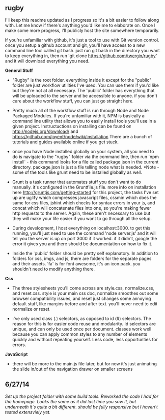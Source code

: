 rugby
-----

I'll keep this readme updated as I progress so it's a bit easier to follow along with.  Let me know if 
there's anything you'd like me to elaborate on.  Once I make some more progress, I'll publicly host the site somewhere temporarily.

If you're unfamiliar with github, it's just a tool to use with Git version control.  once you setup a github 
account and git, you'll have access to a new command line tool called git bash.  just run git bash in 
the directory you want to keep everything in, then run 'git clone https://github.com/twergin/rugby' and 
it will download everything you need.


<b>General Stuff</b>

- "Rugby" is the root folder.  everything inside it except for the "public" folder are just workflow 
utilities I've used.  You can use them if you'd like but they're not at all necessary.  The 'public' 
folder has everything that will be uploaded to the server and be accessible to anyone.  if you don't 
care about the workflow stuff, you can just go straight here.

- Pretty much all of the workflow stuff is run through Node and Node Packaged Modules.  If you're 
unfamiliar with it, NPM is basically a command line utility that allows you to easily install tools 
you'll use in a given project.  Instructuctions on installing can be found on 
http://nodejs.org/download/ and https://github.com/joyent/node/wiki/installation There are a bunch of 
tutorials and guides available online if you get stuck.

- once you have Node installed globally on your system, all you need to do is navigate to the "rugby" 
folder via the command line, then run 'npm install' - this command looks for a file called package.json 
in the current directory.  package.json is just a file telling node what is needed.  *Note - some of 
the tools like grunt need to be installed globally as well.  

-  Grunt is a task runner that automates stuff you don't want to do manually.  it's configured in the 
Gruntfile.js file. more info on installation here http://gruntjs.com/getting-started for this project, 
the tasks I've set up are uglify which compresses javascript files, cssmin which does the same for 
css files, jshint which checks for syntax errors in your js, and concat which will concatenate files 
into one, so you're making fewer http requests to the server.  Again, these aren't necessary to use but 
they will make your life easier if you want to go through all the setup.

-  During development, I host everything on localhost:3000.  to get this running, you'll just need to 
use the command 'node server.js' and it will tell you the server is up on port 3000 if it worked.  if 
it didn't, google the error it gives you and there should be documentation on how to fix it. 

-  Inside the 'public' folder should be pretty self explanatory.  In addition to folders for css, imgs, 
and js, there are folders for the separate pages and their assets.  'fa' is for font awesome, it's an 
icon pack.  you shouldn't need to modify anything there.

<b>Css</b>

-  The three stylesheets you'll come across are style.css, normalize.css, and reset.css. style is your 
main css doc, normalize smoothes out some browser compatibility issues, and reset just changes some 
annoying default stuff, like margins before and after text.  you'll never need to edit normalize or 
reset.

-  I've only used class (.) selectors, as opposed to id (#) selectors.  The reason for this is for easier code reuse and modularity.  Id selectors are unique, and can only be used once per document.  classes work well because you can apply common styles to any number of elements quickly and without repeating yourself.  Less code, less opportunties for errors.

<b>JavaScript</b>

-  there will be more to the main.js file later, but for now it's just animating the slide in/out of 
the navigation drawer on smaller screens

6/27/14 
-----
<i>Set up the project folder with some build tools.  Reworked the code I had for the homepage.  Looks the same as it did last time you saw it, but underneath it's quite a bit different.  should be fully responsive but I haven't tested extensviely yet.</i>

